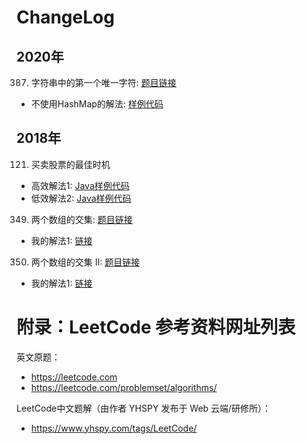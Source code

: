 # ChangeLog

## 2020年
387. 字符串中的第一个唯一字符: [题目链接](https://leetcode-cn.com/problems/first-unique-character-in-a-string/)
 - 不使用HashMap的解法: [样例代码](./src/com/leetcode/problem_387_first_unique_character_in_a_string)

## 2018年

121. 买卖股票的最佳时机
 - 高效解法1: [Java样例代码](src/com/leetcode/problem_121/Solution.java)
 - 低效解法2: [Java样例代码](src/com/leetcode/problem_121/README.md)
349. 两个数组的交集: [题目链接](https://leetcode-cn.com/problems/intersection-of-two-arrays)
 - 我的解法1: [链接](src/com/leetcode/problem_349/)
350. 两个数组的交集 II: [题目链接](https://leetcode-cn.com/problems/intersection-of-two-arrays-ii/)
 - 我的解法1: [链接](src/com/leetcode/problem_350/)

# 附录：LeetCode 参考资料网址列表

英文原题：
- https://leetcode.com
- https://leetcode.com/problemset/algorithms/

LeetCode中文题解（由作者 YHSPY 发布于 Web 云端/研修所）：
- https://www.yhspy.com/tags/LeetCode/
